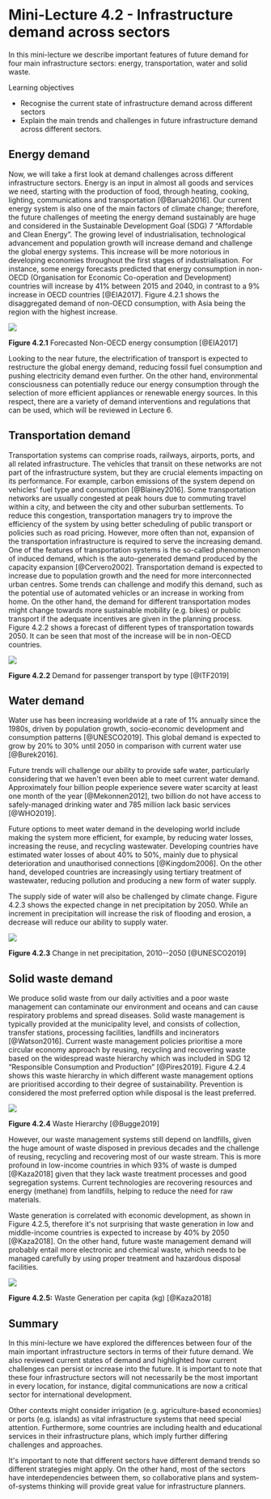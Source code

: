 # Mini-Lecture 4.2 - Infrastructure demand across sectors

In this mini-lecture we describe important features of future demand for
four main infrastructure sectors: energy, transportation, water and
solid waste.

Learning objectives

- Recognise the current state of infrastructure demand across
  different sectors
- Explain the main trends and challenges in future infrastructure
  demand across different sectors.

## Energy demand

Now, we will take a first look at demand challenges across different infrastructure sectors. Energy is an input in almost all goods and services we need, starting with the production of food, through heating, cooking, lighting, communications and transportation [@Baruah2016]. Our current energy system is also one of the main factors of climate change; therefore, the future challenges of meeting the energy demand sustainably are huge and considered in the Sustainable Development Goal (SDG) 7 “Affordable and Clean Energy”.
The growing level of industrialisation, technological advancement and population growth will increase demand and challenge the global energy systems. This increase will be more notorious in developing economies throughout the first stages of industrialisation. For instance, some energy forecasts predicted that energy consumption in non-OECD (Organisation for Economic Co-operation and Development) countries will increase by 41% between 2015 and 2040, in contrast to a 9% increase in OECD countries [@EIA2017]. Figure 4.2.1 shows the disaggregated demand of non-OECD consumption, with Asia being the region with the highest increase.

![](assets/Figure_4.2.1.jpg)

**Figure 4.2.1** Forecasted Non-OECD energy consumption [@EIA2017]

Looking to the near future, the electrification of transport is expected to restructure the global energy demand, reducing fossil fuel consumption and pushing electricity demand even further. On the other hand, environmental consciousness can potentially reduce our energy consumption through the selection of more efficient appliances or renewable energy sources. In this respect, there are a variety of demand interventions and regulations that can be used, which will be reviewed in Lecture 6.

## Transportation demand

Transportation systems can comprise roads, railways, airports, ports, and all related infrastructure. The vehicles that transit on these networks are not part of the infrastructure system, but they are crucial elements impacting on its performance. For example, carbon emissions of the system depend on vehicles’ fuel type and consumption [@Blainey2016].
Some transportation networks are usually congested at peak hours due to commuting travel within a city, and between the city and other suburban settlements. To reduce this congestion, transportation managers try to improve the efficiency of the system by using better scheduling of public transport or policies such as road pricing. However, more often than not, expansion of the transportation infrastructure is required to serve the increasing demand. One of the features of transportation systems is the so-called phenomenon of induced demand, which is the auto-generated demand produced by the capacity expansion [@Cervero2002].
Transportation demand is expected to increase due to population growth and the need for more interconnected urban centres. Some trends can challenge and modify this demand, such as the potential use of automated vehicles or an increase in working from home. On the other hand, the demand for different transportation modes might change towards more sustainable mobility (e.g. bikes) or public transport if the adequate incentives are given in the planning process. Figure 4.2.2 shows a forecast of different types of transportation towards 2050. It can be seen that most of the increase will be in non-OECD countries.

![](assets/Figure_4.2.2.jpg)

**Figure 4.2.2** Demand for passenger transport by type [@ITF2019]

## Water demand

Water use has been increasing worldwide at a rate of 1% annually since
the 1980s, driven by population growth, socio-economic development and
consumption patterns [@UNESCO2019]. This global demand is expected to
grow by 20% to 30% until 2050 in comparison with current water use
[@Burek2016].

Future trends will challenge our ability to provide safe water,
particularly considering that we haven't even been able to meet current
water demand. Approximately four billion people experience severe water
scarcity at least one month of the year [@Mekonnen2012], two billion
do not have access to safely-managed drinking water and 785 million lack
basic services [@WHO2019].

Future options to meet water demand in the developing world include
making the system more efficient, for example, by reducing water losses,
increasing the reuse, and recycling wastewater. Developing countries
have estimated water losses of about 40% to 50%, mainly due to physical
deterioration and unauthorised connections [@Kingdom2006]. On the
other hand, developed countries are increasingly using tertiary
treatment of wastewater, reducing pollution and producing a new form of
water supply.

The supply side of water will also be challenged by climate change.
Figure 4.2.3 shows the expected change in net precipitation by 2050.
While an increment in precipitation will increase the risk of flooding
and erosion, a decrease will reduce our ability to supply water.

![](assets/Figure_4.2.3.jpg)

**Figure 4.2.3** Change in net precipitation, 2010--2050 [@UNESCO2019]

## Solid waste demand

We produce solid waste from our daily activities and a poor waste management can contaminate our environment and oceans and can cause respiratory problems and spread diseases. Solid waste management is typically provided at the municipality level, and consists of collection, transfer stations, processing facilities, landfills and incinerators [@Watson2016]. Current waste management policies prioritise a more circular economy approach by reusing, recycling and recovering waste based on the widespread waste hierarchy which was included in SDG 12 “Responsible Consumption and Production” [@Pires2019]. Figure 4.2.4 shows this waste hierarchy in which different waste management options are prioritised according to their degree of sustainability. Prevention is considered the most preferred option while disposal is the least preferred.

![](assets/Figure_4.2.4.jpg)

**Figure 4.2.4** Waste Hierarchy [@Bugge2019]

However, our waste management systems still depend on landfills, given
the huge amount of waste disposed in previous decades and the challenge
of reusing, recycling and recovering most of our waste stream. This is
more profound in low-income countries in which 93% of waste is dumped
[@Kaza2018] given that they lack waste treatment processes and good
segregation systems. Current technologies are recovering resources and
energy (methane) from landfills, helping to reduce the need for raw
materials.

Waste generation is correlated with economic development, as shown in
Figure 4.2.5, therefore it's not surprising that waste generation in low
and middle-income countries is expected to increase by 40% by 2050
[@Kaza2018]. On the other hand, future waste management demand will
probably entail more electronic and chemical waste, which needs to be
managed carefully by using proper treatment and hazardous disposal
facilities.

![](assets/Figure_4.2.5.jpg)

**Figure 4.2.5:** Waste Generation per capita (kg) [@Kaza2018]

## Summary

In this mini-lecture we have explored the differences between four of
the main important infrastructure sectors in terms of their future
demand. We also reviewed current states of demand and highlighted how
current challenges can persist or increase into the future. It is
important to note that these four infrastructure sectors will not
necessarily be the most important in every location, for instance,
digital communications are now a critical sector for international
development.

Other contexts might consider irrigation (e.g. agriculture-based
economies) or ports (e.g. islands) as vital infrastructure systems that
need special attention. Furthermore, some countries are including health
and educational services in their infrastructure plans, which imply
further differing challenges and approaches.

It's important to note that different sectors have different demand
trends so different strategies might apply. On the other hand, most of
the sectors have interdependencies between them, so collaborative plans
and system-of-systems thinking will provide great value for
infrastructure planners.
